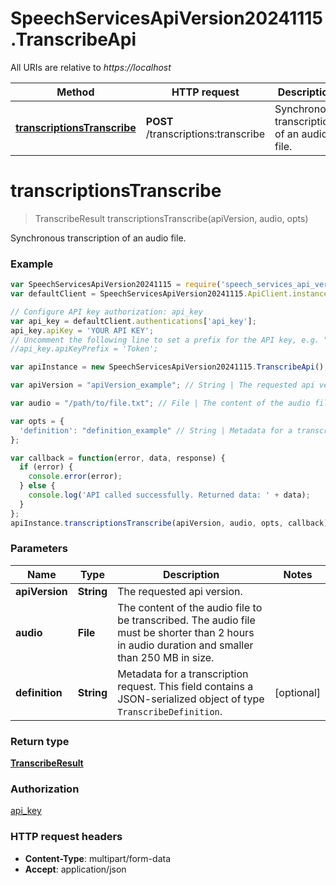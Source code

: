 # SpeechServicesApiVersion20241115.TranscribeApi

All URIs are relative to *https://localhost*

Method | HTTP request | Description
------------- | ------------- | -------------
[**transcriptionsTranscribe**](TranscribeApi.md#transcriptionsTranscribe) | **POST** /transcriptions:transcribe | Synchronous transcription of an audio file.


<a name="transcriptionsTranscribe"></a>
# **transcriptionsTranscribe**
> TranscribeResult transcriptionsTranscribe(apiVersion, audio, opts)

Synchronous transcription of an audio file.

### Example
```javascript
var SpeechServicesApiVersion20241115 = require('speech_services_api_version_2024_11_15');
var defaultClient = SpeechServicesApiVersion20241115.ApiClient.instance;

// Configure API key authorization: api_key
var api_key = defaultClient.authentications['api_key'];
api_key.apiKey = 'YOUR API KEY';
// Uncomment the following line to set a prefix for the API key, e.g. "Token" (defaults to null)
//api_key.apiKeyPrefix = 'Token';

var apiInstance = new SpeechServicesApiVersion20241115.TranscribeApi();

var apiVersion = "apiVersion_example"; // String | The requested api version.

var audio = "/path/to/file.txt"; // File | The content of the audio file to be transcribed. The audio file must be shorter than 2 hours in audio duration and smaller than 250 MB in size.

var opts = { 
  'definition': "definition_example" // String | Metadata for a transcription request. This field contains a JSON-serialized object of type `TranscribeDefinition`.
};

var callback = function(error, data, response) {
  if (error) {
    console.error(error);
  } else {
    console.log('API called successfully. Returned data: ' + data);
  }
};
apiInstance.transcriptionsTranscribe(apiVersion, audio, opts, callback);
```

### Parameters

Name | Type | Description  | Notes
------------- | ------------- | ------------- | -------------
 **apiVersion** | **String**| The requested api version. | 
 **audio** | **File**| The content of the audio file to be transcribed. The audio file must be shorter than 2 hours in audio duration and smaller than 250 MB in size. | 
 **definition** | **String**| Metadata for a transcription request. This field contains a JSON-serialized object of type `TranscribeDefinition`. | [optional] 

### Return type

[**TranscribeResult**](TranscribeResult.md)

### Authorization

[api_key](../README.md#api_key)

### HTTP request headers

 - **Content-Type**: multipart/form-data
 - **Accept**: application/json

